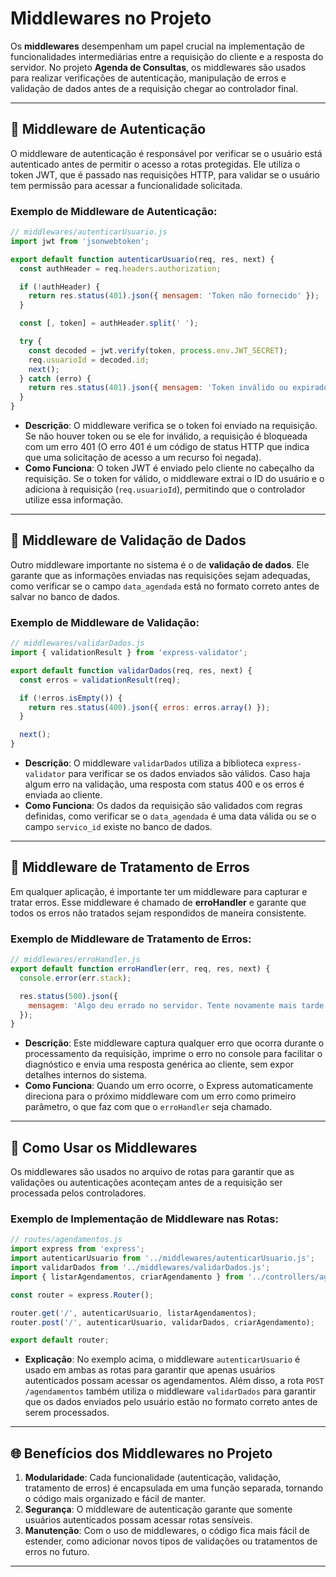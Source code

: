 # Middlewares no Projeto

Os **middlewares** desempenham um papel crucial na implementação de funcionalidades intermediárias entre a requisição do cliente e a resposta do servidor. No projeto **Agenda de Consultas**, os middlewares são usados para realizar verificações de autenticação, manipulação de erros e validação de dados antes de a requisição chegar ao controlador final.

---

## 🔐 Middleware de Autenticação

O middleware de autenticação é responsável por verificar se o usuário está autenticado antes de permitir o acesso a rotas protegidas. Ele utiliza o token JWT, que é passado nas requisições HTTP, para validar se o usuário tem permissão para acessar a funcionalidade solicitada.

### Exemplo de Middleware de Autenticação:
```js
// middlewares/autenticarUsuario.js
import jwt from 'jsonwebtoken';

export default function autenticarUsuario(req, res, next) {
  const authHeader = req.headers.authorization;

  if (!authHeader) {
    return res.status(401).json({ mensagem: 'Token não fornecido' });
  }

  const [, token] = authHeader.split(' ');

  try {
    const decoded = jwt.verify(token, process.env.JWT_SECRET);
    req.usuarioId = decoded.id;
    next();
  } catch (erro) {
    return res.status(401).json({ mensagem: 'Token inválido ou expirado' });
  }
}
```

- **Descrição**: O middleware verifica se o token foi enviado na requisição. Se não houver token ou se ele for inválido, a requisição é bloqueada com um erro 401 (O erro 401 é um código de status HTTP que indica que uma solicitação de acesso a um recurso foi negada).
- **Como Funciona**: O token JWT é enviado pelo cliente no cabeçalho da requisição. Se o token for válido, o middleware extrai o ID do usuário e o adiciona à requisição (`req.usuarioId`), permitindo que o controlador utilize essa informação.

---

## 📑 Middleware de Validação de Dados

Outro middleware importante no sistema é o de **validação de dados**. Ele garante que as informações enviadas nas requisições sejam adequadas, como verificar se o campo `data_agendada` está no formato correto antes de salvar no banco de dados.

### Exemplo de Middleware de Validação:
```js
// middlewares/validarDados.js
import { validationResult } from 'express-validator';

export default function validarDados(req, res, next) {
  const erros = validationResult(req);

  if (!erros.isEmpty()) {
    return res.status(400).json({ erros: erros.array() });
  }

  next();
}
```

- **Descrição**: O middleware `validarDados` utiliza a biblioteca `express-validator` para verificar se os dados enviados são válidos. Caso haja algum erro na validação, uma resposta com status 400 e os erros é enviada ao cliente.
- **Como Funciona**: Os dados da requisição são validados com regras definidas, como verificar se o `data_agendada` é uma data válida ou se o campo `servico_id` existe no banco de dados.

---

## 🔄 Middleware de Tratamento de Erros

Em qualquer aplicação, é importante ter um middleware para capturar e tratar erros. Esse middleware é chamado de **erroHandler** e garante que todos os erros não tratados sejam respondidos de maneira consistente.

### Exemplo de Middleware de Tratamento de Erros:
```js
// middlewares/erroHandler.js
export default function erroHandler(err, req, res, next) {
  console.error(err.stack);

  res.status(500).json({
    mensagem: 'Algo deu errado no servidor. Tente novamente mais tarde.',
  });
}
```

- **Descrição**: Este middleware captura qualquer erro que ocorra durante o processamento da requisição, imprime o erro no console para facilitar o diagnóstico e envia uma resposta genérica ao cliente, sem expor detalhes internos do sistema.
- **Como Funciona**: Quando um erro ocorre, o Express automaticamente direciona para o próximo middleware com um erro como primeiro parâmetro, o que faz com que o `erroHandler` seja chamado.

---

## 🚀 Como Usar os Middlewares

Os middlewares são usados no arquivo de rotas para garantir que as validações ou autenticações aconteçam antes de a requisição ser processada pelos controladores.

### Exemplo de Implementação de Middleware nas Rotas:
```js
// routes/agendamentos.js
import express from 'express';
import autenticarUsuario from '../middlewares/autenticarUsuario.js';
import validarDados from '../middlewares/validarDados.js';
import { listarAgendamentos, criarAgendamento } from '../controllers/agendamentoController.js';

const router = express.Router();

router.get('/', autenticarUsuario, listarAgendamentos);
router.post('/', autenticarUsuario, validarDados, criarAgendamento);

export default router;
```

- **Explicação**: No exemplo acima, o middleware `autenticarUsuario` é usado em ambas as rotas para garantir que apenas usuários autenticados possam acessar os agendamentos. Além disso, a rota `POST /agendamentos` também utiliza o middleware `validarDados` para garantir que os dados enviados pelo usuário estão no formato correto antes de serem processados.

---

## 🌐 Benefícios dos Middlewares no Projeto

1. **Modularidade**: Cada funcionalidade (autenticação, validação, tratamento de erros) é encapsulada em uma função separada, tornando o código mais organizado e fácil de manter.
2. **Segurança**: O middleware de autenticação garante que somente usuários autenticados possam acessar rotas sensíveis.
3. **Manutenção**: Com o uso de middlewares, o código fica mais fácil de estender, como adicionar novos tipos de validações ou tratamentos de erros no futuro.

---


